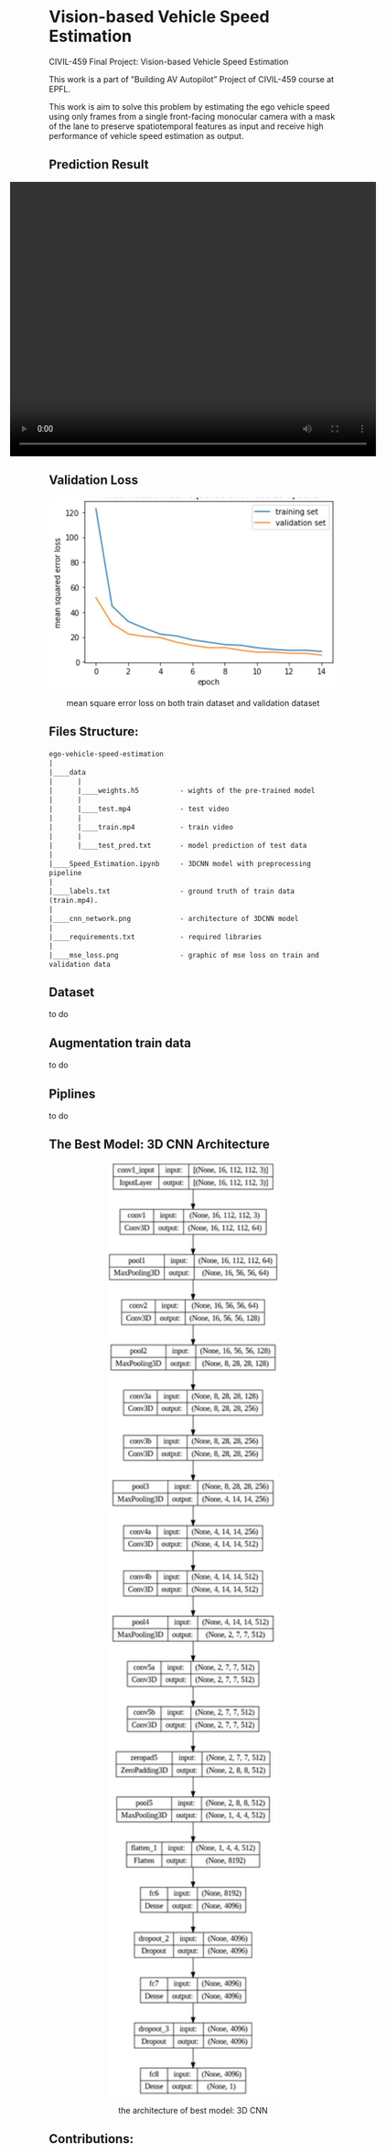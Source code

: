 # Vision-based Vehicle Speed Estimation

CIVIL-459 Final Project: Vision-based Vehicle Speed Estimation

This work is a part of ”Building AV Autopilot” Project of CIVIL-459 course at EPFL.

This work is aim to solve this problem by estimating the ego vehicle speed using only frames from a single front-facing monocular camera with a mask of the lane to preserve spatiotemporal features as input and receive high performance of vehicle speed estimation as output.

## Prediction Result

<div style="display: flex; justify-content: center;">
<video align="center" width="640" height="480" controls>
    <source src="./logs/test_out.mp4" type="video/mp4">
</video>
</div>

## Validation Loss

<p align="center">
<img width="600" src="./mse_loss.jpeg"/>
<p align="center">mean square error loss on both train dataset and validation dataset</p>
</p>

## Files Structure:

    ego-vehicle-speed-estimation
    |
    |____data
    |      |
    |      |____weights.h5          - wights of the pre-trained model
    |      |
    |      |____test.mp4            - test video
    |      |
    |      |____train.mp4           - train video
    |      |
    |      |____test_pred.txt       - model prediction of test data
    |
    |____Speed_Estimation.ipynb     - 3DCNN model with preprocessing pipeline
    |
    |____labels.txt                 - ground truth of train data (train.mp4).
    |
    |____cnn_network.png            - architecture of 3DCNN model
    |
    |____requirements.txt           - required libraries
    |
    |____mse_loss.png               - graphic of mse loss on train and validation data

## Dataset

to do

## Augmentation train data

to do

## Piplines

to do

## The Best Model: 3D CNN Architecture

<p align="center">
<img width="300" src="./cnn_network.png"/>
<p align="center">the architecture of best model: 3D CNN</p>
</p>

## Contributions:
